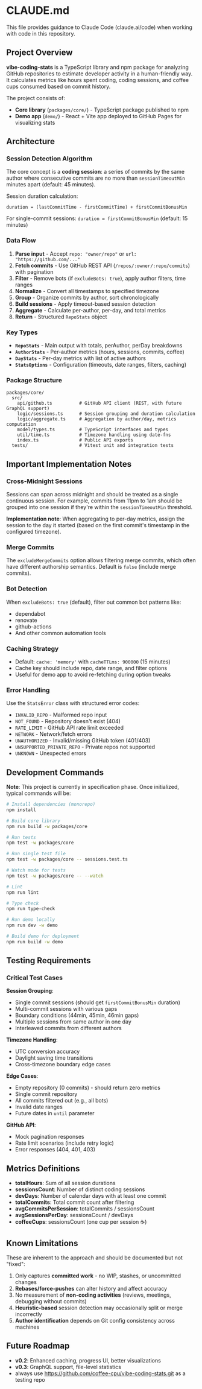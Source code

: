 # CLAUDE.md

This file provides guidance to Claude Code (claude.ai/code) when working with code in this repository.

## Project Overview

**vibe-coding-stats** is a TypeScript library and npm package for analyzing GitHub repositories to estimate developer activity in a human-friendly way. It calculates metrics like hours spent coding, coding sessions, and coffee cups consumed based on commit history.

The project consists of:
- **Core library** (`packages/core/`) - TypeScript package published to npm
- **Demo app** (`demo/`) - React + Vite app deployed to GitHub Pages for visualizing stats

## Architecture

### Session Detection Algorithm

The core concept is a **coding session**: a series of commits by the same author where consecutive commits are no more than `sessionTimeoutMin` minutes apart (default: 45 minutes).

Session duration calculation:
```
duration = (lastCommitTime - firstCommitTime) + firstCommitBonusMin
```

For single-commit sessions: `duration = firstCommitBonusMin` (default: 15 minutes)

### Data Flow

1. **Parse input** - Accept `repo: "owner/repo"` or `url: "https://github.com/..."`
2. **Fetch commits** - Use GitHub REST API (`/repos/:owner/:repo/commits`) with pagination
3. **Filter** - Remove bots (if `excludeBots: true`), apply author filters, time ranges
4. **Normalize** - Convert all timestamps to specified timezone
5. **Group** - Organize commits by author, sort chronologically
6. **Build sessions** - Apply timeout-based session detection
7. **Aggregate** - Calculate per-author, per-day, and total metrics
8. **Return** - Structured `RepoStats` object

### Key Types

- **`RepoStats`** - Main output with totals, perAuthor, perDay breakdowns
- **`AuthorStats`** - Per-author metrics (hours, sessions, commits, coffee)
- **`DayStats`** - Per-day metrics with list of active authors
- **`StatsOptions`** - Configuration (timeouts, date ranges, filters, caching)

### Package Structure

```
packages/core/
  src/
    api/github.ts          # GitHub API client (REST, with future GraphQL support)
    logic/sessions.ts      # Session grouping and duration calculation
    logic/aggregate.ts     # Aggregation by author/day, metrics computation
    model/types.ts         # TypeScript interfaces and types
    util/time.ts           # Timezone handling using date-fns
    index.ts               # Public API exports
  tests/                   # Vitest unit and integration tests
```

## Important Implementation Notes

### Cross-Midnight Sessions

Sessions can span across midnight and should be treated as a single continuous session. For example, commits from 11pm to 1am should be grouped into one session if they're within the `sessionTimeoutMin` threshold.

**Implementation note**: When aggregating to per-day metrics, assign the session to the day it started (based on the first commit's timestamp in the configured timezone).

### Merge Commits

The `excludeMergeCommits` option allows filtering merge commits, which often have different authorship semantics. Default is `false` (include merge commits).

### Bot Detection

When `excludeBots: true` (default), filter out common bot patterns like:
- dependabot
- renovate
- github-actions
- And other common automation tools

### Caching Strategy

- Default: `cache: 'memory'` with `cacheTTLms: 900000` (15 minutes)
- Cache key should include repo, date range, and filter options
- Useful for demo app to avoid re-fetching during option tweaks

### Error Handling

Use the `StatsError` class with structured error codes:
- `INVALID_REPO` - Malformed repo input
- `NOT_FOUND` - Repository doesn't exist (404)
- `RATE_LIMIT` - GitHub API rate limit exceeded
- `NETWORK` - Network/fetch errors
- `UNAUTHORIZED` - Invalid/missing GitHub token (401/403)
- `UNSUPPORTED_PRIVATE_REPO` - Private repos not supported
- `UNKNOWN` - Unexpected errors

## Development Commands

**Note**: This project is currently in specification phase. Once initialized, typical commands will be:

```bash
# Install dependencies (monorepo)
npm install

# Build core library
npm run build -w packages/core

# Run tests
npm test -w packages/core

# Run single test file
npm test -w packages/core -- sessions.test.ts

# Watch mode for tests
npm test -w packages/core -- --watch

# Lint
npm run lint

# Type check
npm run type-check

# Run demo locally
npm run dev -w demo

# Build demo for deployment
npm run build -w demo
```

## Testing Requirements

### Critical Test Cases

**Session Grouping**:
- Single commit sessions (should get `firstCommitBonusMin` duration)
- Multi-commit sessions with various gaps
- Boundary conditions (44min, 45min, 46min gaps)
- Multiple sessions from same author in one day
- Interleaved commits from different authors

**Timezone Handling**:
- UTC conversion accuracy
- Daylight saving time transitions
- Cross-timezone boundary edge cases

**Edge Cases**:
- Empty repository (0 commits) - should return zero metrics
- Single commit repository
- All commits filtered out (e.g., all bots)
- Invalid date ranges
- Future dates in `until` parameter

**GitHub API**:
- Mock pagination responses
- Rate limit scenarios (include retry logic)
- Error responses (404, 401, 403)

## Metrics Definitions

- **totalHours**: Sum of all session durations
- **sessionsCount**: Number of distinct coding sessions
- **devDays**: Number of calendar days with at least one commit
- **totalCommits**: Total commit count after filtering
- **avgCommitsPerSession**: totalCommits / sessionsCount
- **avgSessionsPerDay**: sessionsCount / devDays
- **coffeeCups**: sessionsCount (one cup per session ☕)

## Known Limitations

These are inherent to the approach and should be documented but not "fixed":

1. Only captures **committed work** - no WIP, stashes, or uncommitted changes
2. **Rebases/force-pushes** can alter history and affect accuracy
3. No measurement of **non-coding activities** (reviews, meetings, debugging without commits)
4. **Heuristic-based** session detection may occasionally split or merge incorrectly
5. **Author identification** depends on Git config consistency across machines

## Future Roadmap

- **v0.2**: Enhanced caching, progress UI, better visualizations
- **v0.3**: GraphQL support, file-level statistics
- always use https://github.com/coffee-cpu/vibe-coding-stats.git as a testing repo
